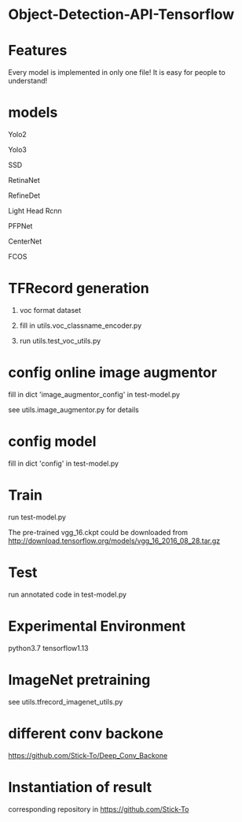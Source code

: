 # Object-Detection-API-Tensorflow

# Features
Every model is implemented in only one file!   It is easy for people to understand!

# models

Yolo2

Yolo3

SSD

RetinaNet

RefineDet

Light Head Rcnn

PFPNet

CenterNet

FCOS

# TFRecord generation

1) voc format dataset

2) fill in utils.voc_classname_encoder.py

3) run utils.test_voc_utils.py

# config online image augmentor

fill in dict 'image_augmentor_config' in test-model.py

see utils.image_augmentor.py for details

# config model

fill in dict 'config' in test-model.py


# Train
run test-model.py

The pre-trained vgg_16.ckpt could be downloaded from http://download.tensorflow.org/models/vgg_16_2016_08_28.tar.gz

# Test
run annotated code in test-model.py

# Experimental Environment
python3.7 tensorflow1.13

# ImageNet pretraining
see utils.tfrecord_imagenet_utils.py

# different conv backone
https://github.com/Stick-To/Deep_Conv_Backone

# Instantiation of result 
 corresponding repository in https://github.com/Stick-To
